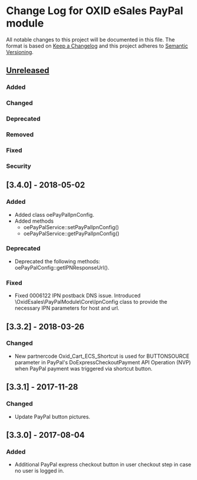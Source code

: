 # Change Log for OXID eSales PayPal module

All notable changes to this project will be documented in this file.
The format is based on [Keep a Changelog](http://keepachangelog.com/)
and this project adheres to [Semantic Versioning](http://semver.org/).



## [Unreleased]

### Added

### Changed

### Deprecated

### Removed

### Fixed

### Security

## [3.4.0] - 2018-05-02

### Added
- Added class oePayPalIpnConfig.
- Added methods
  * oePayPalService::setPayPalIpnConfig()
  * oePayPalService::getPayPalIpnConfig()

### Deprecated
- Deprecated the following methods: oePayPalConfig::getIPNResponseUrl().

### Fixed
- Fixed 0006122 IPN postback DNS issue. Introduced \OxidEsales\PayPalModule\Core\IpnConfig class to 
  provide the necessary IPN parameters for host and url.  


## [3.3.2] - 2018-03-26

### Changed
- New partnercode Oxid_Cart_ECS_Shortcut is used for BUTTONSOURCE parameter in 
  PayPal's DoExpressCheckoutPayment API Operation (NVP) when PayPal payment was triggered 
  via shortcut button.

## [3.3.1] - 2017-11-28

### Changed
- Update PayPal button pictures.

## [3.3.0] - 2017-08-04

### Added
- Additional PayPal express checkout button in user checkout step in case no user is logged in.

[Unreleased]: https://github.com/OXID-eSales/paypal/compare/v3.4.0...HEAD
[v3.4.0]: https://github.com/OXID-eSales/paypal/compare/3.3.2...v3.4.0
[v3.3.2]: https://github.com/OXID-eSales/paypal/compare/3.3.1...v3.3.2
[v3.3.1]: https://github.com/OXID-eSales/paypal/compare/3.3.0...v3.3.1
[v3.3.0]: https://github.com/OXID-eSales/paypal/compare/v3.2.4...v3.3.0

